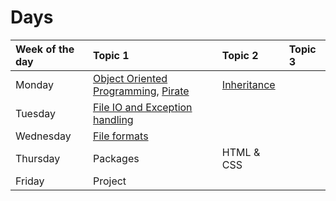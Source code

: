 # Days

| Week of the day | Topic 1                               | Topic 2            | Topic 3 |
|:----------------|:--------------------------------------|:-------------------|:--------|
| Monday          | [Object Oriented Programming][0-0], [Pirate][3-0]  | [Inheritance][0-1] |         |
| Tuesday         | [File IO and Exception handling][1-0] |                    |         |
| Wednesday       | [File formats][2-0]                   |                    |         |
| Thursday        | Packages                    | HTML & CSS |         |
| Friday          | Project                       |                    |         |

[0-0]: ./oo.ipynb
[0-1]: ./inheritance.ipynb
[1-0]: ./file-manipulations.ipynb
[2-0]: ./file-formats.ipynb
[3-0]: ./pirate.ipynb
[3-1]: #
[4-0]: #
